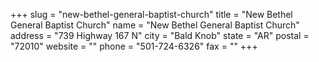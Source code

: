 +++
slug = "new-bethel-general-baptist-church"
title = "New Bethel General Baptist Church"
name = "New Bethel General Baptist Church"
address = "739 Highway 167 N"
city = "Bald Knob"
state = "AR"
postal = "72010"
website = ""
phone = "501-724-6326"
fax = ""
+++
